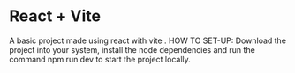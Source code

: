 # React + Vite

A basic project made using react with vite .
HOW TO SET-UP:
Download the project into your system, install the node dependencies and run the command npm run dev to start the project locally.
